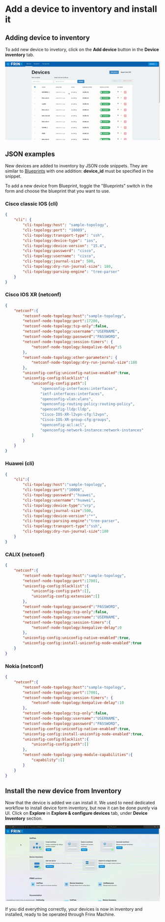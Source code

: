 # Add a device to inventory and install it

## Adding device to inventory

To add new device to invetory, click on the **Add device** button in the
**Device inventory** tab.

![Add device to inventory](add_and_install_device.gif)

## JSON examples

New devices are added to inventory by JSON code snippets. They are similar to [Blueprints](/frinx-workflow-manager/blueprints)
with one addition: **device_id** must be specified in the snippet.

To add a new device from Blueprint, toggle the "Blueprints" switch in the form and
choose the blueprint that you want to use.

### Cisco classic IOS (cli)

```json
{
    "cli": {
        "cli-topology:host": "sample-topology",
        "cli-topology:port": "10009",
        "cli-topology:transport-type": "ssh",
        "cli-topology:device-type": "ios",
        "cli-topology:device-version": "15.4",
        "cli-topology:password": "cisco",
        "cli-topology:username": "cisco",
        "cli-topology:journal-size": 500,
        "cli-topology:dry-run-journal-size": 180,
        "cli-topology:parsing-engine": "tree-parser"
    }
}
```

### Cisco IOS XR (netconf)

```json
{
    "netconf":{
        "netconf-node-topology:host":"sample-topology",
        "netconf-node-topology:port":17200,
        "netconf-node-topology:tcp-only":false,
        "netconf-node-topology:username":"USERNAME",
        "netconf-node-topology:password":"PASSWORD",
        "netconf-node-topology:session-timers": {
            "netconf-node-topology:keepalive-delay":5
        },
        "netconf-node-topology:other-parameters": {
            "netconf-node-topology:dry-run-journal-size":180
        },
        "uniconfig-config:uniconfig-native-enabled":true,
        "uniconfig-config:blacklist":{
            "uniconfig-config:path":[
                "openconfig-interfaces:interfaces",
                "ietf-interfaces:interfaces",
                "openconfig-vlan:vlans",
                "openconfig-routing-policy:routing-policy",
                "openconfig-lldp:lldp",
                "Cisco-IOS-XR-l2vpn-cfg:l2vpn",
                "Cisco-IOS-XR-group-cfg:groups",
                "openconfig-acl:acl",
                "openconfig-network-instance:network-instances"
            ]
        }
    }
}
```

### Huawei (cli)

```json
{
    "cli":{
        "cli-topology:host":"sample-topology",
        "cli-topology:port":"10008",
        "cli-topology:password":"huawei",
        "cli-topology:username":"huawei",
        "cli-topology:device-type":"vrp",
        "cli-topology:journal-size":500,
        "cli-topology:device-version":"*",
        "cli-topology:parsing-engine":"tree-parser",
        "cli-topology:transport-type":"ssh",
        "cli-topology:dry-run-journal-size":180
    }
}
```

### CALIX (netconf)

```json
{
    "netconf":{
        "netconf-node-topology:host":"sample-topology",
        "netconf-node-topology:port":17001,
        "uniconfig-config:blacklist":{
            "uniconfig-config:path":[],
            "uniconfig-config:extension":[]
        },
        "netconf-node-topology:password":"PASSWORD",
        "netconf-node-topology:tcp-only":false,
        "netconf-node-topology:username":"USERNAME",
        "netconf-node-topology:session-timers":{
            "netconf-node-topology:keepalive-delay":0
        },
        "uniconfig-config:uniconfig-native-enabled":true,
        "uniconfig-config:install-uniconfig-node-enabled":true
    }
}
```

### Nokia (netconf)

```json
{
    "netconf":{
        "netconf-node-topology:host":"sample-topology",
        "netconf-node-topology:port":17001,
        "netconf-node-topology:session-timers": {
            "netconf-node-topology:keepalive-delay":10
        },
        "netconf-node-topology:tcp-only":false,
        "netconf-node-topology:username":"USERNAME",
        "netconf-node-topology:password":"PASSWORD",
        "uniconfig-config:uniconfig-native-enabled":true,
        "uniconfig-config:install-uniconfig-node-enabled":true,
        "uniconfig-config:blacklist":{
            "uniconfig-config:path":[]
        },
        "netconf-node-topology:yang-module-capabilities":{
            "capability":[]
        }
    }
}
```


## Install the new device from Inventory

Now that the device is added we can install it. We used to need dedicated workflow to install device form inventory, but now
it can be done purely via UI. Click on **Explore** in **Explore & configure devices** tab, under **Device Inventory** section.

![Install device from inventory](fm_install_from_inventory.gif)

If you did everything correctly, your devices is now in inventory and installed, ready to be operated through Frinx Machine.